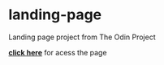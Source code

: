 # landing-page
Landing page project from The Odin Project

[**click here**](https://pedrorub1.github.io/landing-page/) for acess the page
